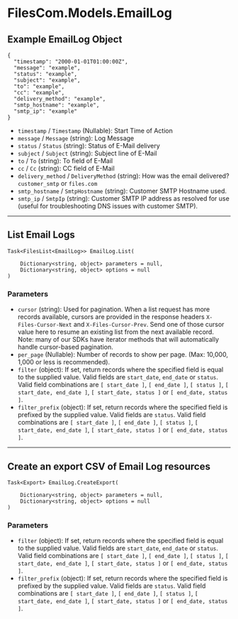 # FilesCom.Models.EmailLog

## Example EmailLog Object

```
{
  "timestamp": "2000-01-01T01:00:00Z",
  "message": "example",
  "status": "example",
  "subject": "example",
  "to": "example",
  "cc": "example",
  "delivery_method": "example",
  "smtp_hostname": "example",
  "smtp_ip": "example"
}
```

* `timestamp` / `Timestamp`  (Nullable<DateTime>): Start Time of Action
* `message` / `Message`  (string): Log Message
* `status` / `Status`  (string): Status of E-Mail delivery
* `subject` / `Subject`  (string): Subject line of E-Mail
* `to` / `To`  (string): To field of E-Mail
* `cc` / `Cc`  (string): CC field of E-Mail
* `delivery_method` / `DeliveryMethod`  (string): How was the email delivered?  `customer_smtp` or `files.com`
* `smtp_hostname` / `SmtpHostname`  (string): Customer SMTP Hostname used.
* `smtp_ip` / `SmtpIp`  (string): Customer SMTP IP address as resolved for use (useful for troubleshooting DNS issues with customer SMTP).


---

## List Email Logs

```
Task<FilesList<EmailLog>> EmailLog.List(
    
    Dictionary<string, object> parameters = null,
    Dictionary<string, object> options = null
)
```

### Parameters

* `cursor` (string): Used for pagination.  When a list request has more records available, cursors are provided in the response headers `X-Files-Cursor-Next` and `X-Files-Cursor-Prev`.  Send one of those cursor value here to resume an existing list from the next available record.  Note: many of our SDKs have iterator methods that will automatically handle cursor-based pagination.
* `per_page` (Nullable<Int64>): Number of records to show per page.  (Max: 10,000, 1,000 or less is recommended).
* `filter` (object): If set, return records where the specified field is equal to the supplied value. Valid fields are `start_date`, `end_date` or `status`. Valid field combinations are `[ start_date ]`, `[ end_date ]`, `[ status ]`, `[ start_date, end_date ]`, `[ start_date, status ]` or `[ end_date, status ]`.
* `filter_prefix` (object): If set, return records where the specified field is prefixed by the supplied value. Valid fields are `status`. Valid field combinations are `[ start_date ]`, `[ end_date ]`, `[ status ]`, `[ start_date, end_date ]`, `[ start_date, status ]` or `[ end_date, status ]`.


---

## Create an export CSV of Email Log resources

```
Task<Export> EmailLog.CreateExport(
    
    Dictionary<string, object> parameters = null,
    Dictionary<string, object> options = null
)
```

### Parameters

* `filter` (object): If set, return records where the specified field is equal to the supplied value. Valid fields are `start_date`, `end_date` or `status`. Valid field combinations are `[ start_date ]`, `[ end_date ]`, `[ status ]`, `[ start_date, end_date ]`, `[ start_date, status ]` or `[ end_date, status ]`.
* `filter_prefix` (object): If set, return records where the specified field is prefixed by the supplied value. Valid fields are `status`. Valid field combinations are `[ start_date ]`, `[ end_date ]`, `[ status ]`, `[ start_date, end_date ]`, `[ start_date, status ]` or `[ end_date, status ]`.
